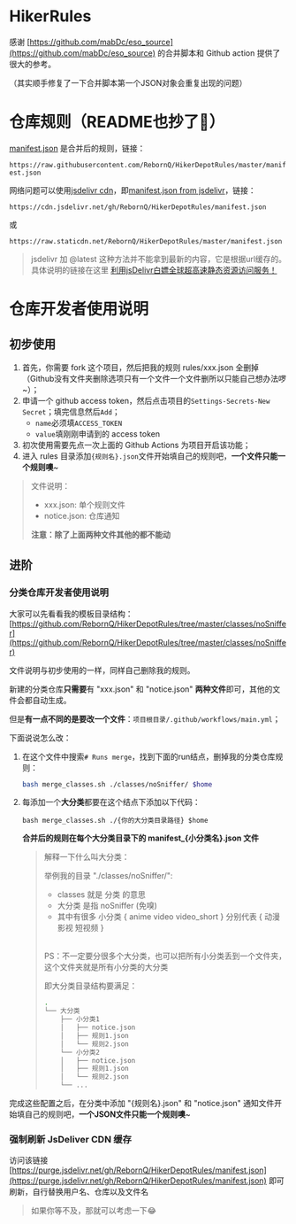 # HikerRules

感谢 [https://github.com/mabDc/eso_source](https://github.com/mabDc/eso_source) 的合并脚本和 Github action 提供了很大的参考。

（其实顺手修复了一下合并脚本第一个JSON对象会重复出现的问题）

# 仓库规则（README也抄了🙈️）
[manifest.json](https://raw.githubusercontent.com/RebornQ/HikerDepotRules/master/manifest.json) 是合并后的规则，链接：

`https://raw.githubusercontent.com/RebornQ/HikerDepotRules/master/manifest.json`

网络问题可以使用[jsdelivr cdn](https://www.jsdelivr.com/?docs=gh)，即[manifest.json from jsdelivr](https://cdn.jsdelivr.net/gh/RebornQ/HikerDepotRules/manifest.json)，链接：

`https://cdn.jsdelivr.net/gh/RebornQ/HikerDepotRules/manifest.json`

或

`https://raw.staticdn.net/RebornQ/HikerDepotRules/master/manifest.json`

> jsdelivr 加 @latest 这种方法并不能拿到最新的内容，它是根据url缓存的。具体说明的链接在这里 [利用jsDelivr白嫖全球超高速静态资源访问服务！](https://www.bilibili.com/read/cv4297993/)

# 仓库开发者使用说明
## 初步使用
1. 首先，你需要 fork 这个项目，然后把我的规则 rules/xxx.json 全删掉（Github没有文件夹删除选项只有一个文件一个文件删所以只能自己想办法啰~）；
2. 申请一个 github access token，然后点击项目的`Settings-Secrets-New Secret`；填完信息然后`Add`；
    - `name`必须填`ACCESS_TOKEN`
    - `value`填刚刚申请到的 access token
3. 初次使用需要先点一次上面的 Github Actions 为项目开启该功能；
4. 进入 rules 目录添加`{规则名}.json`文件开始填自己的规则吧，**一个文件只能一个规则噢**~

> 文件说明：
> - xxx.json: 单个规则文件
> - notice.json: 仓库通知
>
> **注意：除了上面两种文件其他的都不能动**

## 进阶
### 分类仓库开发者使用说明
大家可以先看看我的模板目录结构：[https://github.com/RebornQ/HikerDepotRules/tree/master/classes/noSniffer](https://github.com/RebornQ/HikerDepotRules/tree/master/classes/noSniffer)

文件说明与初步使用的一样，同样自己删除我的规则。

新建的分类仓库**只需要**有 "xxx.json" 和 "notice.json" **两种文件**即可，其他的文件会都自动生成。

但是**有一点不同的是要改一个文件**：`项目根目录/.github/workflows/main.yml`；

下面说说怎么改：
1. 在这个文件中搜索`# Runs merge`，找到下面的run结点，删掉我的分类仓库规则：

   ```bash
   bash merge_classes.sh ./classes/noSniffer/ $home
   ```
2. 每添加一个**大分类**都要在这个结点下添加以下代码：

   ```shell
   bash merge_classes.sh ./{你的大分类目录路径} $home
   ```

   **合并后的规则在每个大分类目录下的 manifest_{小分类名}.json 文件**

   > 解释一下什么叫大分类：
   >
   > 举例我的目录 "./classes/noSniffer/":
   > - classes 就是 分类 的意思
   > - 大分类 是指 noSniffer (免嗅)
   > - 其中有很多 小分类 { anime video video_short } 分别代表 { 动漫 影视 短视频 }<br><br>
   >
   > PS：不一定要分很多个大分类，也可以把所有小分类丢到一个文件夹，这个文件夹就是所有小分类的大分类
   >
   > 即大分类目录结构要满足：
   > ```bash
   > .
   > └── 大分类
   >     ├── 小分类1
   >     │   ├── notice.json
   >     │   ├── 规则1.json
   >     │   └── 规则2.json
   >     └── 小分类2
   >     │   ├── notice.json
   >     │   ├── 规则1.json
   >     │   └── 规则2.json
   >     └── ...
   > ```

完成这些配置之后，在分类中添加 "{规则名}.json" 和 "notice.json" 通知文件开始填自己的规则吧，**一个JSON文件只能一个规则噢**~

### 强制刷新 JsDeliver CDN 缓存

访问该链接 [https://purge.jsdelivr.net/gh/RebornQ/HikerDepotRules/manifest.json](https://purge.jsdelivr.net/gh/RebornQ/HikerDepotRules/manifest.json) 即可刷新，自行替换用户名、仓库以及文件名

> 如果你等不及，那就可以考虑一下😂️
